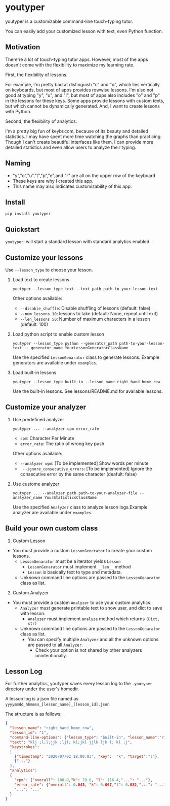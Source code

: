 # youtyper

youtyper is a customizable command-line touch-typing tutor.

You can easily add your customized lesson with text, even Python function.

## Motivation

There're a lot of touch-typing tutor apps.
However, most of the apps doesn't come with the flexibility to maximize my learning rate.

First, the flexibility of lessons.

For example, I'm pretty bad at distinguish "c" and "d", which lies vertically on keyboards, but most of apps provides rowwise lessons.
I'm also not good at typing "y", "u", and "i", but most of apps also includes "o" and "p" in the lessons for these keys.
Some apps provide lessons with custom texts, but which cannot be dynamically generated.
And, I want to create lessons with Python.

Second, the flexibility of analytics.
  
I'm a pretty big fun of keybr.com, because of its beauty and detailed statistics. I may have spent more time watching the graphs than practicing. Though I can't create beautiful interfaces like them, I can provide more detailed statistics and even allow users to analyze their typing.   

## Naming

- "y","o","u","t","p","e",and "r" are all on the upper row of the keyboard
- These keys are why I created this app. 
- This name may also indicates customizability of this app.
 
 ## Install
 ```pip install youtyper```
 
 ## Quickstart
 
```youtyper```: will start a standard lesson with standard analytics enabled.
 
 ## Customize your lessons
Use ```--lesson_type``` to choose your lesson. 

1. Load text to create lessons

    ```youtyper --lesson_type text --text_path path-to-your-lesson-text```
     
    Other options available:
    
    - ```--disable_shuffle```: Disable shuffling of lessons  (default: false)
    - ```--num_lessons 10```: lessons to take (default: None, repeat until exit)
    - ```--len_lessons 50```: Number of maximum characters in a lesson (default: 100)

2. Load python script to enable custom lesson

    ```youtyper --lesson_type python --generator_path path-to-your-lesson-text -- generator_name YourLessonGeneratorClassName```
    
    Use the specified ```LessonGenarator``` class to generate lessons. Example generators are available under ```examples```.
    

3. Load built-in lessons

    ```youtyper --lesson_type built-in --lesson_name right_hand_home_row```
    
    Use the built-in lessons. See lessons/README.md for available lessons. 

## Customize your analyzer

1. Use predefined analyzer

    ```youtyper ... --analyzer cpm error_rate```
    
    - ```cpm```: Character Per Minute
    - ```error_rate```: The ratio of wrong key push
    
    Other options available:
    
    - ```--analyzer wpm```: [To be implemented] Show words per minute
    - ``` --ignore_consecutive_errors```: [To be implemented] Ignore the consecutive error by the same character (deafult: false)

2. Use custome analyzer

    ```youtyper ... --analyzer_path path-to-your-analyzer-file --analyzer_name YourStatisticsClassName```

    Use the specified ```Analyzer``` class to analyze lesson logs.Example analyzer are available under ```examples```.  
    

## Build your own custom class

1. Custom Lesson

- You must provide a custom ```LessonGenerator``` to create your custom lessons.
    - ```LessonGenarator``` must be a iterator yields ```Lesson```
        - ```LessonGenarator``` must implement ```__len__``` method
        - ```Lesson``` is basically text to type and metadata.
    - Unknown command line options are passed to the ```LessonGenarator``` class as list. 

2. Custom Analyzer

- You must provide a custom ```Analyzer``` to use your custom analytics.
    - ```Analyzer``` must generate printable text to show user, and dict to save with lesson.
        - ```Analyzer``` must implement ```analyze``` method which returns ```(Dict, str)```
    - Unknown command line options are passed to the ```LessonGenarator``` class as list. 
        - You can specify multiple ```Analyzer``` and all the unknown options are passed to all ```Analyzer```.
            - Check your option is not shared by other analyzers unintentionally.
         
## Lesson Log

For further analytics, youtyper saves every lesson log to the ```.youtyper``` directory under the user's homedir.

A lesson log is a json file named as ```yyyymmdd_hhmmss_[lesson_name]_[lesson_id].json```. 

The structure is as follows:
```json
{
  "lesson_name": "right_hand_home_row",
  "lesson_id": "1",
  "command-line-options": {"lesson_type": "built-in", "lesson_name":"right_hand_home_row"},
  "text": "klj ;l;l;jjk ;ljl; kl;jkl jjlk ljk l; kl ;j",
  "keystrokes": 
  [
    {"timestamp": "2020/07/02 18:00:03", "key":  "k", "target":"l"},
    {"..."}
  ],
  "analytics": 
  {
    "cpm": {"overall": 100.0,"k": 70.6, "l": 116.4,"...": "..."},
    "error_rate": {"overall": 0.043, "k": 0.067,"l": 0.032,"...": "..."},
    "...": "..."
  } 
}
```

